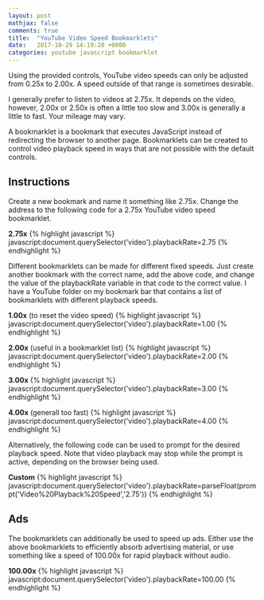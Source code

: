 ```yaml
---
layout: post
mathjax: false
comments: true
title:  "YouTube Video Speed Bookmarklets"
date:   2017-10-29 14:19:20 +0000
categories: youtube javascript bookmarklet
---
```

Using the provided controls, YouTube video speeds can only be
adjusted from 0.25x to 2.00x.  A speed outside of that range
is sometimes desirable.

I generally prefer to listen to videos at 2.75x.  It depends
on the video, however, 2.00x or 2.50x is often a little too
slow and 3.00x is generally a little to fast.  Your mileage
may vary.

A bookmarklet is a bookmark that executes JavaScript instead
of redirecting the browser to another page.  Bookmarklets can
be created to control video playback speed in ways that are
not possible with the default controls.

## Instructions

Create a new bookmark and name it something like 2.75x.  Change
the address to the following code for a 2.75x YouTube video
speed bookmarklet.

**2.75x**
{% highlight javascript %}
javascript:document.querySelector('video').playbackRate=2.75
{% endhighlight %}

Different bookmarklets can be made for different fixed speeds.
Just create another bookmark with the correct name, add the
above code, and change the value of the playbackRate variable
in that code to the correct value.  I have a YouTube folder
on my bookmark bar that contains a list of bookmarklets with
different playback speeds.

**1.00x** (to reset the video speed)
{% highlight javascript %}
javascript:document.querySelector('video').playbackRate=1.00
{% endhighlight %}

**2.00x** (useful in a bookmarklet list)
{% highlight javascript %}
javascript:document.querySelector('video').playbackRate=2.00
{% endhighlight %}

**3.00x**
{% highlight javascript %}
javascript:document.querySelector('video').playbackRate=3.00
{% endhighlight %}

**4.00x** (generall too fast)
{% highlight javascript %}
javascript:document.querySelector('video').playbackRate=4.00
{% endhighlight %}

Alternatively, the following code can be used to prompt for
the desired playback speed.  Note that video playback may
stop while the prompt is active, depending on the browser
being used.

**Custom**
{% highlight javascript %}
javascript:document.querySelector('video').playbackRate=parseFloat(prompt('Video%20Playback%20Speed','2.75'))
{% endhighlight %}

## Ads

The bookmarklets can additionally be used to speed up ads.
Either use the above bookmarklets to efficiently absorb
advertising material, or use something like a speed of
100.00x for rapid playback without audio.

**100.00x**
{% highlight javascript %}
javascript:document.querySelector('video').playbackRate=100.00
{% endhighlight %}


